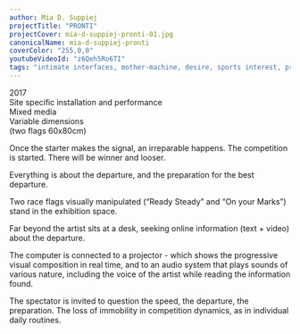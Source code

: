 ```yaml
---
author: Mia D. Suppiej
projectTitle: "PRONTI"
projectCover: mia-d-suppiej-pronti-01.jpg
canonicalName: mia-d-suppiej-pronti
coverColor: "255,0,0"
youtubeVideoId: "z6Qeh5Ro6TI"
tags: "intimate interfaces, mother-machine, desire, sports interest, practices of ourselves, h o o o o o o w w w w w l, contingency, irla: an ideal rejection letter to an artist, joy acceleration, extensions, pharmachoreography, tongue and teeth of creativity, rhythm, coincidance"
---
```


2017  
Site specific installation and performance  
Mixed media  
Variable dimensions  
(two flags 60x80cm)  

Once the starter makes the signal, an irreparable happens. The competition is started. There will be winner and looser.  

Everything is about the departure, and the preparation for the best departure.  

Two race flags visually manipulated (“Ready Steady” and “On your Marks”) stand in the exhibition space.  

Far beyond the artist sits at a desk, seeking online information (text + video) about the departure.  

The computer is connected to a projector - which shows the progressive visual composition in real time, and to an audio system that plays sounds of various nature, including the voice of the artist while reading the information found.  

The spectator is invited to question the speed, the departure, the preparation. The loss of immobility in competition dynamics, as in individual daily routines.

